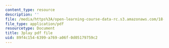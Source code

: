 ```yaml
---
content_type: resource
description: ''
file: /media/https%3A/open-learning-course-data-rc.s3.amazonaws.com/18-01sc-single-variable-calculus-fall-2010/89f4c1546399a769a06f0d05179759c2_aeXp1zC6Hls.pdf
file_type: application/pdf
resourcetype: Document
title: 3play pdf file
uid: 89f4c154-6399-a769-a06f-0d05179759c2
---
```

